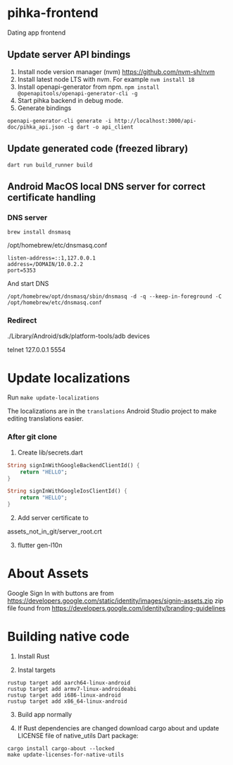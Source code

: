 # pihka-frontend
Dating app frontend


## Update server API bindings

1. Install node version manager (nvm) <https://github.com/nvm-sh/nvm>
2. Install latest node LTS with nvm. For example `nvm install 18`
3. Install openapi-generator from npm. `npm install @openapitools/openapi-generator-cli -g`
4. Start pihka backend in debug mode.
5. Generate bindings
```
openapi-generator-cli generate -i http://localhost:3000/api-doc/pihka_api.json -g dart -o api_client
```

## Update generated code (freezed library)

```
dart run build_runner build
```


## Android MacOS local DNS server for correct certificate handling

### DNS server
```
brew install dnsmasq
```

/opt/homebrew/etc/dnsmasq.conf
```
listen-address=::1,127.0.0.1
address=/DOMAIN/10.0.2.2
port=5353
```

And start DNS

```
/opt/homebrew/opt/dnsmasq/sbin/dnsmasq -d -q --keep-in-foreground -C /opt/homebrew/etc/dnsmasq.conf
```

### Redirect

./Library/Android/sdk/platform-tools/adb devices

telnet 127.0.0.1 5554


# Update localizations

Run `make update-localizations`

The localizations are in the `translations` Android Studio project to make
editing translations easier.

### After git clone

1. Create lib/secrets.dart

```dart
String signInWithGoogleBackendClientId() {
    return "HELLO";
}

String signInWithGoogleIosClientId() {
    return "HELLO";
}
```

2. Add server certificate to

assets_not_in_git/server_root.crt

3. flutter gen-l10n

# About Assets

Google Sign In with buttons are from
<https://developers.google.com/static/identity/images/signin-assets.zip>
zip file found from <https://developers.google.com/identity/branding-guidelines>

# Building native code

1. Install Rust

2. Instal targets

```
rustup target add aarch64-linux-android
rustup target add armv7-linux-androideabi
rustup target add i686-linux-android
rustup target add x86_64-linux-android
```

3. Build app normally

4. If Rust dependencies are changed download cargo about and update
LICENSE file of native_utils Dart package:

```
cargo install cargo-about --locked
make update-licenses-for-native-utils
```
